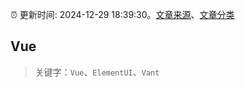 :alarm_clock: 更新时间: 2024-12-29 18:39:30。[文章来源](/README.md)、[文章分类](/TAGS.md)

## Vue


> 关键字：`Vue`、`ElementUI`、`Vant`



